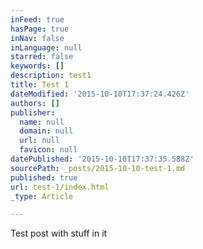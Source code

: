 ```yaml
---
inFeed: true
hasPage: true
inNav: false
inLanguage: null
starred: false
keywords: []
description: test1
title: Test 1
dateModified: '2015-10-10T17:37:24.426Z'
authors: []
publisher:
  name: null
  domain: null
  url: null
  favicon: null
datePublished: '2015-10-10T17:37:35.588Z'
sourcePath: _posts/2015-10-10-test-1.md
published: true
url: test-1/index.html
_type: Article

---
```

Test post with stuff in it